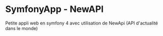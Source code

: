 # SymfonyApp - NewAPI

Petite appli web en symfony 4 avec utilisation de NewApi (API d'actualité dans le monde)
